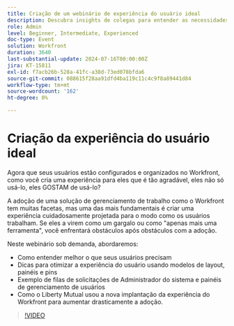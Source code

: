 ```yaml
---
title: Criação de um webinário de experiência do usuário ideal
description: Descubra insights de colegas para entender as necessidades dos usuários, otimizar experiências com modelos e painéis, gerenciar solicitações e aprender com o sucesso do Liberty Mutual no Workfront.
role: Admin
level: Beginner, Intermediate, Experienced
doc-type: Event
solution: Workfront
duration: 3640
last-substantial-update: 2024-07-16T00:00:00Z
jira: KT-15811
exl-id: f7acb26b-528a-41fc-a38d-73ed078bfda6
source-git-commit: 088615f28aa91dfd4ba119c11c4c9f8a89441d84
workflow-type: tm+mt
source-wordcount: '162'
ht-degree: 0%

---
```


# Criação da experiência do usuário ideal

Agora que seus usuários estão configurados e organizados no Workfront, como você cria uma experiência para eles que é tão agradável, eles não só usá-lo, eles GOSTAM de usá-lo?

A adoção de uma solução de gerenciamento de trabalho como o Workfront tem muitas facetas, mas uma das mais fundamentais é criar uma experiência cuidadosamente projetada para o modo como os usuários trabalham. Se eles a virem como um gargalo ou como &quot;apenas mais uma ferramenta&quot;, você enfrentará obstáculos após obstáculos com a adoção.

Neste webinário sob demanda, abordaremos:

* Como entender melhor o que seus usuários precisam
* Dicas para otimizar a experiência do usuário usando modelos de layout, painéis e pins
* Exemplo de filas de solicitações de Administrador do sistema e painéis de gerenciamento de usuários
* Como o Liberty Mutual usou a nova implantação da experiência do Workfront para aumentar drasticamente a adoção.

>[!VIDEO](https://video.tv.adobe.com/v/3431005/?learn=on)
